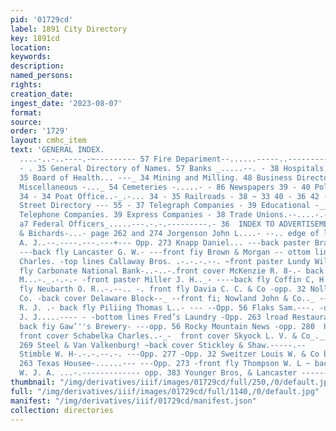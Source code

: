 ```yaml
---
pid: '01729cd'
label: 1891 City Directory
key: 1891cd
location: 
keywords: 
description: 
named_persons: 
rights: 
creation_date: 
ingest_date: '2023-08-07'
format: 
source: 
order: '1729'
layout: cmhc_item
text: 'GENERAL INDEX.                                                        Abbreviations
  ....-..-..----.-~--------- 57 Fire Depariment--......-----..---------. 35 Amusements
  - . 35 General Directory of Names. 57 Banks _.....--. - 38 Hospitals......--.--.-.-----
  35 Board of Health... ---_ 34 Mining and Milling. 48 Business Directory. ---263
  Miscellaneous -..._ 54 Cemeteries -.....- - 86 Newspapers 39 - 40 Police Headquarters_
  34 - 34 Poat Office..-_.-... 34 - 35 Railroads - 38 ~ 33 40 - 36 42 - 37 42 - 36
  Street Directory --- 55 - 37 Telegraph Companies - 39 Educational -__-.-... . 39
  Telephone Companies. 39 Express Companies - 38 Trade Unions.--....-.----.-----....--.-
  a7 Federal Officers_.....---.-.-.---------.- 36  INDEX TO ADVERTISEMENTS.                                                                                           Ballenger
  & Bichards-...- page 262 and 274 Jorgenson John L....- --.. edge of leaves Brabant
  A. J..--.----.---.---+--- Opp. 273 Knapp Daniel... ---back paster Brautigam_Philip-
  ---back fly Lancaster G. W.- ---front fiy Brown & Morgan -- ottom lines Leitzmann
  Charles. -top lines Callaway Bros. .-.-.-.--. ~front paster Lundy Willliam -_ .--back
  fly Carbonate National Bank-..-..-.front cover McKenzie R. 8-.- back paster Christmann
  M...-._.-.-.- -front paster Miller J. H.._- ----back fly Coffin C, H..--. front
  fly Neubarth O. R..-.--.. -. front fly Davia C. C. & Co -opp. 32 Nollenberger C.
  Co. -back cover Delaware Block--_ --front fi; Nowland John & Co.._ --back bone Donnen
  R. J. .- back fly Piliing Thomas L..- --- --Opp. 56 Flaks Sam.---. -opp. 269 uinn
  J. J.....---- - -bottom lines Fred’s Laundry -Opp. 263 lroad Restaurant..--..-..-..---
  back fiy Gaw’''s Brewery- ---opp. 56 Rocky Mountain News -opp. 280  Harding & Reine
  front cover Schabelka Charles..-_-  front cover Skyock L. V. & Co_.__.. ---Opp.
  269 Steel & Van Valkenburg! ~back cover Stickley & Shaw.-----.--     --Opp. 263
  Stimble W. H-.-.-.--.-. ---Opp. 277 -Opp. 32 Sweitzer Louis W. & Co back cover -Opp.
  263 Texas Housee-......--- ---Opp. 273 -front fly Thompson W. L ~ back cover  Howie
  W. J. A. ...-.------------- opp. 383 Younger Bros, & Lancaster ------ front fly '
thumbnail: "/img/derivatives/iiif/images/01729cd/full/250,/0/default.jpg"
full: "/img/derivatives/iiif/images/01729cd/full/1140,/0/default.jpg"
manifest: "/img/derivatives/iiif/01729cd/manifest.json"
collection: directories
---
```

